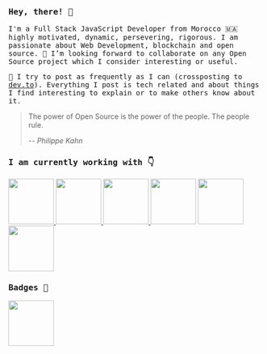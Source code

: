 ### <samp>Hey, there! 👋 </samp>

<samp>I'm a Full Stack JavaScript Developer from Morocco 🇲🇦 highly motivated, dynamic, persevering, rigorous. I am passionate about Web Development, blockchain and open source. 🤗 I’m looking forward to collaborate on any Open Source project which I consider interesting or useful.</samp>
  
<samp> 📒 I try to post as frequently as I can (crossposting to [dev.to](https://dev.to/getspooky)). Everything I post is tech related and about things I find interesting to explain or to make others know about it.</samp>

> The power of Open Source is the power of the people. The people rule.
>
> -- <cite>Philippe Kahn</cite>

### <samp>I am currently working with 👇 </samp> 

<a href="https://reactjs.org/" taget="_blank"><img src="https://res.cloudinary.com/practicaldev/image/fetch/s--VHkumAEb--/c_limit,f_auto,fl_progressive,q_80,w_375/https://dev-to-uploads.s3.amazonaws.com/uploads/badge/badge_image/26/react-sticker.png" width="90" height="90" />
 <a href="https://nodejs.org/en/" taget="_blank"><img src="https://res.cloudinary.com/practicaldev/image/fetch/s--JEjbOLD1--/c_limit,f_auto,fl_progressive,q_80,w_375/https://dev-to-uploads.s3.amazonaws.com/uploads/badge/badge_image/23/node-sticker.png" width="90" height="90" />
 <a href="https://golang.org/" taget="_blank"><img src="https://res.cloudinary.com/practicaldev/image/fetch/s--yoKA8H-p--/c_limit,f_auto,fl_progressive,q_80,w_375/https://dev-to-uploads.s3.amazonaws.com/uploads/badge/badge_image/34/gopher-badge.png" width="90" height="90" />
 <a href="https://git-scm.com/" taget="_blank"><img src="https://devstickers.com/assets/img/pro/i0dq.png" width="90" height="90" /></a>
<a href="https://git-scm.com/" taget="_blank"><img src="https://res.cloudinary.com/practicaldev/image/fetch/s--ytlCYKyP--/c_limit,f_auto,fl_progressive,q_80,w_375/https://dev-to-uploads.s3.amazonaws.com/uploads/badge/badge_image/22/git-sticker.png" width="90" height="90" /></a>
 <a href="https://git-scm.com/" taget="_blank"><img src="https://devstickers.com/assets/img/pro/saxu.png" width="90" height="90" /></a>
 
 ### <samp>Badges 🏅</samp>
 <a href="https://dev.to/getspooky" taget="_blank"><img src="https://res.cloudinary.com/practicaldev/image/fetch/s--mvoi2vUk--/c_limit,f_auto,fl_progressive,q_80,w_180/https://dev-to-uploads.s3.amazonaws.com/uploads/badge/badge_image/2/1-year-badge.png" width="90" height="90" /></a>
